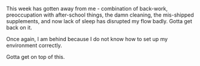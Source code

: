 This week has gotten away from me - combination of back-work, preoccupation with after-school things, the damn cleaning, the mis-shipped supplements, and now lack of sleep has disrupted my flow badly. Gotta get back on it.

Once again, I am behind because I do not know how to set up my environment correctly.

Gotta get on top of this.
